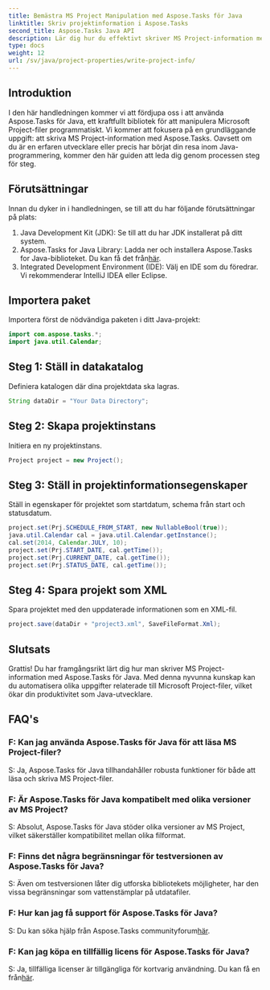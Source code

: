 ```yaml
---
title: Bemästra MS Project Manipulation med Aspose.Tasks för Java
linktitle: Skriv projektinformation i Aspose.Tasks
second_title: Aspose.Tasks Java API
description: Lär dig hur du effektivt skriver MS Project-information med Aspose.Tasks för Java. Steg-för-steg-guide för Java-utvecklare.
type: docs
weight: 12
url: /sv/java/project-properties/write-project-info/
---
```

## Introduktion
I den här handledningen kommer vi att fördjupa oss i att använda Aspose.Tasks för Java, ett kraftfullt bibliotek för att manipulera Microsoft Project-filer programmatiskt. Vi kommer att fokusera på en grundläggande uppgift: att skriva MS Project-information med Aspose.Tasks. Oavsett om du är en erfaren utvecklare eller precis har börjat din resa inom Java-programmering, kommer den här guiden att leda dig genom processen steg för steg.
## Förutsättningar
Innan du dyker in i handledningen, se till att du har följande förutsättningar på plats:
1. Java Development Kit (JDK): Se till att du har JDK installerat på ditt system.
2.  Aspose.Tasks for Java Library: Ladda ner och installera Aspose.Tasks for Java-biblioteket. Du kan få det från[här](https://releases.aspose.com/tasks/java/).
3. Integrated Development Environment (IDE): Välj en IDE som du föredrar. Vi rekommenderar IntelliJ IDEA eller Eclipse.

## Importera paket
Importera först de nödvändiga paketen i ditt Java-projekt:
```java
import com.aspose.tasks.*;
import java.util.Calendar;
```

## Steg 1: Ställ in datakatalog
Definiera katalogen där dina projektdata ska lagras.
```java
String dataDir = "Your Data Directory";
```
## Steg 2: Skapa projektinstans
Initiera en ny projektinstans.
```java
Project project = new Project();
```
## Steg 3: Ställ in projektinformationsegenskaper
Ställ in egenskaper för projektet som startdatum, schema från start och statusdatum.
```java
project.set(Prj.SCHEDULE_FROM_START, new NullableBool(true));
java.util.Calendar cal = java.util.Calendar.getInstance();
cal.set(2014, Calendar.JULY, 10);
project.set(Prj.START_DATE, cal.getTime());
project.set(Prj.CURRENT_DATE, cal.getTime());
project.set(Prj.STATUS_DATE, cal.getTime());
```
## Steg 4: Spara projekt som XML
Spara projektet med den uppdaterade informationen som en XML-fil.
```java
project.save(dataDir + "project3.xml", SaveFileFormat.Xml);
```

## Slutsats
Grattis! Du har framgångsrikt lärt dig hur man skriver MS Project-information med Aspose.Tasks för Java. Med denna nyvunna kunskap kan du automatisera olika uppgifter relaterade till Microsoft Project-filer, vilket ökar din produktivitet som Java-utvecklare.
## FAQ's
### F: Kan jag använda Aspose.Tasks för Java för att läsa MS Project-filer?
S: Ja, Aspose.Tasks för Java tillhandahåller robusta funktioner för både att läsa och skriva MS Project-filer.
### F: Är Aspose.Tasks för Java kompatibelt med olika versioner av MS Project?
S: Absolut, Aspose.Tasks för Java stöder olika versioner av MS Project, vilket säkerställer kompatibilitet mellan olika filformat.
### F: Finns det några begränsningar för testversionen av Aspose.Tasks för Java?
S: Även om testversionen låter dig utforska bibliotekets möjligheter, har den vissa begränsningar som vattenstämplar på utdatafiler.
### F: Hur kan jag få support för Aspose.Tasks för Java?
 S: Du kan söka hjälp från Aspose.Tasks communityforum[här](https://forum.aspose.com/c/tasks/15).
### F: Kan jag köpa en tillfällig licens för Aspose.Tasks för Java?
 S: Ja, tillfälliga licenser är tillgängliga för kortvarig användning. Du kan få en från[här](https://purchase.aspose.com/temporary-license/).